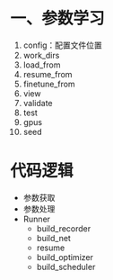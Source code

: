# 一、参数学习
1. config：配置文件位置
2. work_dirs
3. load_from
4. resume_from
5. finetune_from
6. view
7. validate
8. test
9. gpus
10. seed
# 代码逻辑
- 参数获取
- 参数处理
- Runner
   - build_recorder
   - build_net
   - resume
   - build_optimizer
   - build_scheduler
  
